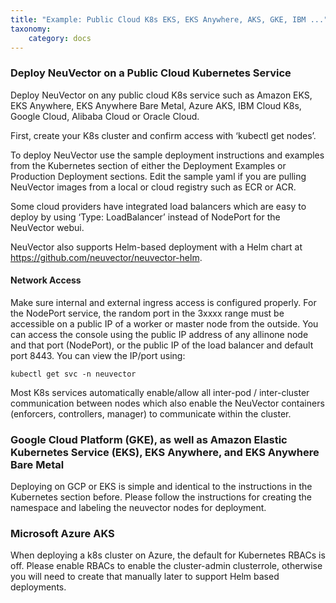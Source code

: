 ```yaml
---
title: "Example: Public Cloud K8s EKS, EKS Anywhere, AKS, GKE, IBM ..."
taxonomy:
    category: docs
---
```



### Deploy NeuVector on a Public Cloud Kubernetes Service

Deploy NeuVector on any public cloud K8s service such as Amazon EKS, EKS Anywhere, EKS Anywhere Bare Metal, Azure AKS, IBM Cloud K8s, Google Cloud, Alibaba Cloud or Oracle Cloud. 

First, create your K8s cluster and confirm access with ‘kubectl get nodes’.

To deploy NeuVector use the sample deployment instructions and examples from the Kubernetes section of either the Deployment Examples or Production Deployment sections. Edit the sample yaml if you are pulling NeuVector images from a local or cloud registry such as ECR or ACR.

Some cloud providers have integrated load balancers which are easy to deploy by using ‘Type: LoadBalancer’ instead of NodePort for the NeuVector webui. 

NeuVector also supports Helm-based deployment with a Helm chart at https://github.com/neuvector/neuvector-helm.

#### Network Access

Make sure internal and external ingress access is configured properly. For the NodePort service, the random port in the 3xxxx range must be accessible on a public IP of a worker or master node from the outside. You can access the console using the public IP address of any allinone node and that port (NodePort), or the public IP of the load balancer and default port 8443. You can view the IP/port using:

```
kubectl get svc -n neuvector
```

Most K8s services automatically enable/allow all inter-pod / inter-cluster communication between nodes which also enable the NeuVector containers (enforcers, controllers, manager) to communicate within the cluster.

### Google Cloud Platform (GKE), as well as Amazon Elastic Kubernetes Service (EKS), EKS Anywhere, and EKS Anywhere Bare Metal

Deploying on GCP or EKS is simple and identical to the instructions in the Kubernetes section before. Please follow the instructions for creating the namespace and labeling the neuvector nodes for deployment.

### Microsoft Azure AKS
When deploying a k8s cluster on Azure, the default for Kubernetes RBACs is off. Please enable RBACs to enable the cluster-admin clusterrole, otherwise you will need to create that manually later to support Helm based deployments.
